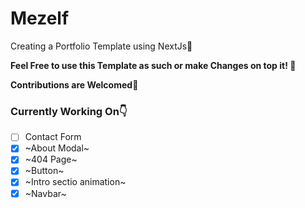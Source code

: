 # Mezelf
Creating a Portfolio Template using NextJs🖤

**Feel Free to use this Template as such or make Changes on top it! 🚀**

**Contributions are Welcomed💙**

### Currently Working On👇
- [ ] Contact Form
- [x] ~About Modal~
- [x] ~404 Page~
- [x] ~Button~
- [x] ~Intro sectio animation~
- [x] ~Navbar~